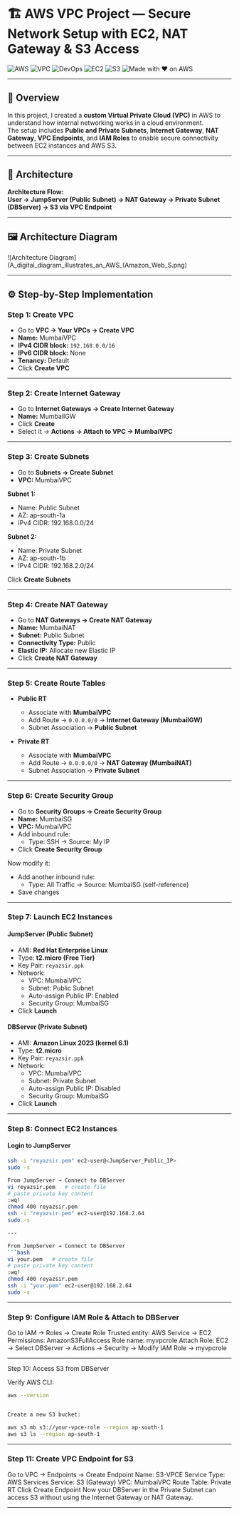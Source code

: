 
# 🏗️ AWS VPC Project — Secure Network Setup with EC2, NAT Gateway & S3 Access

![AWS](https://img.shields.io/badge/AWS-Cloud-orange?logo=amazonaws)
![VPC](https://img.shields.io/badge/VPC-Networking-blue)
![DevOps](https://img.shields.io/badge/DevOps-Engineer-green)
![EC2](https://img.shields.io/badge/EC2-Instance-yellow)
![S3](https://img.shields.io/badge/S3-Storage-red)
![Made with ❤️ on AWS](https://img.shields.io/badge/Made%20with%20%E2%9D%A4%EF%B8%8F-on%20AWS-orange)

---

## 🔹 Overview
In this project, I created a **custom Virtual Private Cloud (VPC)** in AWS to understand how internal networking works in a cloud environment.  
The setup includes **Public and Private Subnets**, **Internet Gateway**, **NAT Gateway**, **VPC Endpoints**, and **IAM Roles** to enable secure connectivity between EC2 instances and AWS S3.

---

## 🧭 Architecture

**Architecture Flow:**  
**User → JumpServer (Public Subnet) → NAT Gateway → Private Subnet (DBServer) → S3 via VPC Endpoint**

---

## 🖼️ Architecture Diagram

![Architecture Diagram](A_digital_diagram_illustrates_an_AWS_(Amazon_Web_S.png)

---

## ⚙️ Step-by-Step Implementation

### **Step 1: Create VPC**
- Go to **VPC → Your VPCs → Create VPC**
- **Name:** MumbaiVPC  
- **IPv4 CIDR block:** `192.168.0.0/16`  
- **IPv6 CIDR block:** None  
- **Tenancy:** Default  
- Click **Create VPC**

---

### **Step 2: Create Internet Gateway**
- Go to **Internet Gateways → Create Internet Gateway**
- **Name:** MumbaiIGW  
- Click **Create**
- Select it → **Actions → Attach to VPC → MumbaiVPC**

---

### **Step 3: Create Subnets**
- Go to **Subnets → Create Subnet**
- **VPC:** MumbaiVPC  

**Subnet 1:**  
- Name: Public Subnet  
- AZ: ap-south-1a  
- IPv4 CIDR: 192.168.0.0/24  

**Subnet 2:**  
- Name: Private Subnet  
- AZ: ap-south-1b  
- IPv4 CIDR: 192.168.2.0/24  

Click **Create Subnets**

---

### **Step 4: Create NAT Gateway**
- Go to **NAT Gateways → Create NAT Gateway**
- **Name:** MumbaiNAT  
- **Subnet:** Public Subnet  
- **Connectivity Type:** Public  
- **Elastic IP:** Allocate new Elastic IP  
- Click **Create NAT Gateway**

---

### **Step 5: Create Route Tables**
- **Public RT**
  - Associate with **MumbaiVPC**
  - Add Route → `0.0.0.0/0` → **Internet Gateway (MumbaiIGW)**
  - Subnet Association → **Public Subnet**

- **Private RT**
  - Associate with **MumbaiVPC**
  - Add Route → `0.0.0.0/0` → **NAT Gateway (MumbaiNAT)**
  - Subnet Association → **Private Subnet**

---

### **Step 6: Create Security Group**
- Go to **Security Groups → Create Security Group**
- **Name:** MumbaiSG  
- **VPC:** MumbaiVPC  
- Add inbound rule:
  - Type: SSH → Source: My IP  
- Click **Create Security Group**

Now modify it:
- Add another inbound rule:
  - Type: All Traffic → Source: MumbaiSG (self-reference)
- Save changes

---

### **Step 7: Launch EC2 Instances**

#### **JumpServer (Public Subnet)**
- AMI: **Red Hat Enterprise Linux**
- Type: **t2.micro (Free Tier)**
- Key Pair: `reyazsir.ppk`
- Network:
  - VPC: MumbaiVPC  
  - Subnet: Public Subnet  
  - Auto-assign Public IP: Enabled  
  - Security Group: MumbaiSG  
- Click **Launch**

#### **DBServer (Private Subnet)**
- AMI: **Amazon Linux 2023 (kernel 6.1)**  
- Type: **t2.micro**
- Key Pair: `reyazsir.ppk`
- Network:
  - VPC: MumbaiVPC  
  - Subnet: Private Subnet  
  - Auto-assign Public IP: Disabled  
  - Security Group: MumbaiSG  
- Click **Launch**

---

### **Step 8: Connect EC2 Instances**

#### Login to JumpServer
```bash
ssh -i "reyazsir.pem" ec2-user@<JumpServer_Public_IP>
sudo -s

From JumpServer → Connect to DBServer
vi reyazsir.pem   # create file
# paste private key content
:wq!
chmod 400 reyazsir.pem
ssh -i "reyazsir.pem" ec2-user@192.168.2.64
sudo -s

---

From JumpServer → Connect to DBServer
```bash 
vi your.pem   # create file
# paste private key content
:wq!
chmod 400 reyazsir.pem
ssh -i "your.pem" ec2-user@192.168.2.64
sudo -s

```

---

### Step 9: Configure IAM Role & Attach to DBServer

Go to IAM → Roles → Create Role
Trusted entity: AWS Service → EC2
Permissions: AmazonS3FullAccess
Role name: myvpcrole
Attach Role:
EC2 → Select DBServer → Actions → Security → Modify IAM Role → myvpcrole

---

Step 10: Access S3 from DBServer

Verify AWS CLI:
```bash
aws --version


Create a new S3 bucket:

aws s3 mb s3://your-vpce-role --region ap-south-1
aws s3 ls --region ap-south-1
```

---

### Step 11: Create VPC Endpoint for S3

Go to VPC → Endpoints → Create Endpoint
Name: S3-VPCE
Service Type: AWS Services
Service: S3 (Gateway)
VPC: MumbaiVPC
Route Table: Private RT
Click Create Endpoint
Now your DBServer in the Private Subnet can access S3 without using the Internet Gateway or NAT Gateway.

---


















